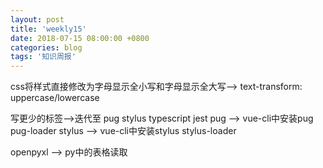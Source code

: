 ```yaml
---
layout: post
title: 'weekly15'
date: 2018-07-15 08:00:00 +0800
categories: blog
tags: '知识周报'
---
```


css将样式直接修改为字母显示全小写和字母显示全大写--> text-transform: uppercase/lowercase

写更少的标签-->迭代至 pug stylus typescript jest
pug --> vue-cli中安装pug pug-loader
stylus --> vue-cli中安装stylus stylus-loader

openpyxl --> py中的表格读取